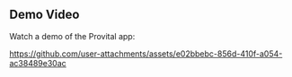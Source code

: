 ## Demo Video

Watch a demo of the Provital app:  

https://github.com/user-attachments/assets/e02bbebc-856d-410f-a054-ac38489e30ac
